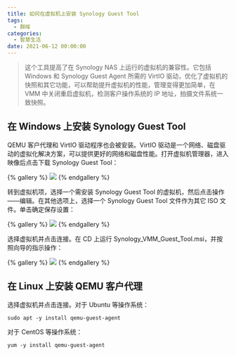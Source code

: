 ```yaml
---
title: 如何在虚拟机上安装 Synology Guest Tool
tags:
  - 群晖
categories:
  - 智慧生活
date: 2021-06-12 00:00:00
---
```


> 这个工具提高了在 Synology NAS 上运行的虚拟机的兼容性。它包括 Windows 和 Synology Guest Agent 所需的 VirtIO 驱动，优化了虚拟机的快照和其它功能，可以帮助提升虚拟机的性能，管理变得更加简单，在 VMM 中关闭重启虚拟机，检测客户操作系统的 IP 地址，拍摄文件系统一致快照。

<!-- more -->

## 在 Windows 上安装 Synology Guest Tool

QEMU 客户代理和 VirtIO 驱动程序也会被安装。VirtIO 驱动是一个网络、磁盘驱动的虚拟化解决方案，可以提供更好的网络和磁盘性能。打开虚拟机管理器，进入映像后点击下载 Synology Guest Tool：

{% gallery %}
![](https://cdn.dusays.com/2021/06/351-1.jpg)
{% endgallery %}

转到虚拟机项，选择一个需安装 Synology Guest Tool 的虚拟机，然后点击操作——编辑。在其他选项上，选择一个 Synology Guest Tool 文件作为其它 ISO 文件。单击确定保存设置：

{% gallery %}
![](https://cdn.dusays.com/2021/06/351-2.jpg)
{% endgallery %}

选择虚拟机并点击连接。在 CD 上运行 Synology_VMM_Guest_Tool.msi，并按照向导的指示操作：

{% gallery %}
![](https://cdn.dusays.com/2021/06/351-3.jpg)
{% endgallery %}

## 在 Linux 上安装 QEMU 客户代理

选择虚拟机并点击连接。对于 Ubuntu 等操作系统：

```
sudo apt -y install qemu-guest-agent
```

对于 CentOS 等操作系统：

```
yum -y install qemu-guest-agent
```

